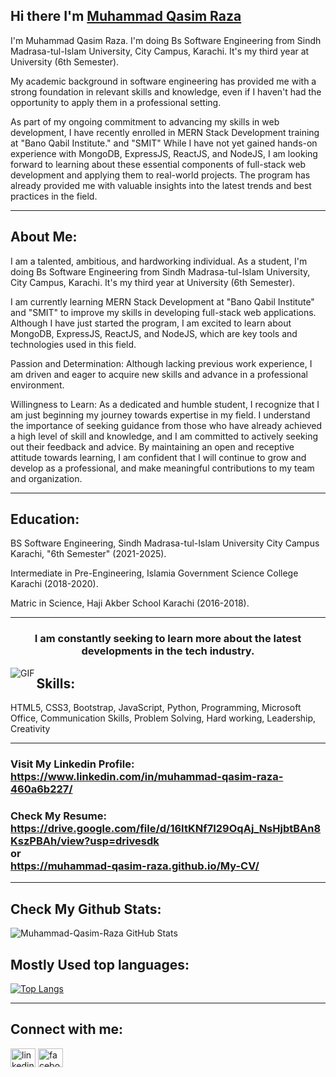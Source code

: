## Hi there I'm <a href="https://www.linkedin.com/in/muhammad-qasim-raza-460a6b227/" > Muhammad Qasim Raza </a>

I'm Muhammad Qasim Raza. I'm doing Bs Software Engineering from Sindh Madrasa-tul-Islam University, City Campus, Karachi. It's my third year at University (6th Semester).<br>

My academic background in software engineering has provided me with a strong foundation in relevant skills and knowledge, even if I haven't had the opportunity to apply them in a professional setting. <br>

As part of my ongoing commitment to advancing my skills in web development, I have recently enrolled in MERN Stack Development training at "Bano Qabil Institute." and "SMIT" While I have not yet gained hands-on experience with MongoDB, ExpressJS, ReactJS, and NodeJS, I am looking forward to learning about these essential components of full-stack web development and applying them to real-world projects. The program has already provided me with valuable insights into the latest trends and best practices in the field.

<hr>

## About Me:

I am a talented, ambitious, and hardworking individual. As a student, I'm doing Bs Software Engineering from Sindh Madrasa-tul-Islam University, City Campus, Karachi. It's my third year at University (6th Semester). <br>

I am currently learning MERN Stack Development at "Bano Qabil Institute" and "SMIT" to improve my skills in developing full-stack web applications. Although I have just started the program, I am excited to learn about MongoDB, ExpressJS, ReactJS, and NodeJS, which are key tools and technologies used in this field. <br>

Passion and Determination: Although lacking previous work experience, I am driven and eager to acquire new skills and advance in a professional environment. <br>

Willingness to Learn: As a dedicated and humble student, I recognize that I am just beginning my journey towards expertise in my field. I understand the importance of seeking guidance from those who have already achieved a high level of skill and knowledge, and I am committed to actively seeking out their feedback and advice. By maintaining an open and receptive attitude towards learning, I am confident that I will continue to grow and develop as a professional, and make meaningful contributions to my team and organization.

<hr>

## Education:

BS Software Engineering, Sindh Madrasa-tul-Islam University City Campus Karachi, "6th Semester"
(2021-2025). <br>

Intermediate in Pre-Engineering, Islamia Government Science College Karachi
(2018-2020). <br>

Matric in Science, Haji Akber School Karachi
(2016-2018).

<hr>

<h3 align="center">I am constantly seeking to learn more about the latest developments in the tech industry.</h3>

<img align="left" alt="GIF" src="https://gist.github.com/lianperson/5f0f52604b03ad80c82db790c474993c/raw/88f20c9d749d756be63f22b09f3c4ac570bc5101/programming.gif">

## Skills:
<p align="left"> 
        <a>
            HTML5,
            CSS3,
            Bootstrap,
            JavaScript,
            Python,
            Programming,
            Microsoft Office,
            Communication Skills,
            Problem Solving,
            Hard working,
            Leadership,
            Creativity
        </a>
</p>

<hr>

### Visit My Linkedin Profile: <br>https://www.linkedin.com/in/muhammad-qasim-raza-460a6b227/ <br>

### Check My Resume: <br> https://drive.google.com/file/d/16ItKNf7I29OqAj_NsHjbtBAn8KszPBAh/view?usp=drivesdk <br> or <br> https://muhammad-qasim-raza.github.io/My-CV/
<hr>

## Check My Github Stats:
![Muhammad-Qasim-Raza GitHub Stats](https://github-readme-stats.vercel.app/api?username=Muhammad-Qasim-Raza&show_icons=true&theme=algolia&count_private=true)

## Mostly Used top languages:
[![Top Langs](https://github-readme-stats.vercel.app/api/top-langs/?username=Muhammad-Qasim-Raza&layout=compact&theme=github_dark)](https://github.com/anuraghazra/github-readme-stats)

<hr>

## Connect with me:
<p align="left">
<a href="https://www.linkedin.com/in/muhammad-qasim-raza-460a6b227/" target="blank"><img align="center" src="https://raw.githubusercontent.com/rahuldkjain/github-profile-readme-generator/master/src/images/icons/Social/linked-in-alt.svg" alt="linkedin" height="30" width="40" /></a>
<a href="https://www.facebook.com/profile.php?id=100028797244316" target="blank"><img align="center" src="https://raw.githubusercontent.com/rahuldkjain/github-profile-readme-generator/master/src/images/icons/Social/facebook.svg" alt="facebook" height="30" width="40" /></a>
</p>
